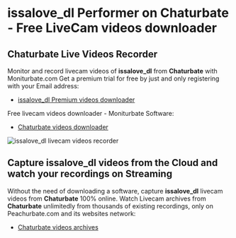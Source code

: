 # issalove_dl Performer on Chaturbate - Free LiveCam videos downloader

## Chaturbate Live Videos Recorder

Monitor and record livecam videos of **issalove_dl** from **Chaturbate** with Moniturbate.com
Get a premium trial for free by just and only registering with your Email address:
* [issalove_dl Premium videos downloader](https://moniturbate.com/request-demo-licence-key.html)

Free livecam videos downloader - Moniturbate Software:
* [Chaturbate videos downloader](https://moniturbate.com/moniturbate-download-software.html)

![issalove_dl livecam videos recorder](https://peachurnet.com/templates/moniturbate-software.png)


## Capture issalove_dl videos from the Cloud and watch your recordings on Streaming

Without the need of downloading a software, capture **issalove_dl** livecam videos from **Chaturbate** 100% online.
Watch Livecam archives from **Chaturbate** unlimitedly from thousands of existing recordings, only on Peachurbate.com and its websites network:
* [Chaturbate videos archives](https://peachurnet.com/)